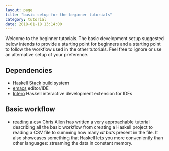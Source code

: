 ```yaml
---
layout: page
title: "basic setup for the beginner tutorials"
category: tutorial
date: 2018-01-18 13:14:00
---
```


Welcome to the beginner tutorials. The basic development setup suggested below intends to provide a starting point for beginners and a starting point to follow the workflow used in the other tutorials. Feel free to ignore or use an alternative setup of your preference.

## Dependencies

- Haskell [Stack](https://haskell-lang.org/get-started) build system
- [emacs](https://www.gnu.org/software/emacs/) editor/IDE
- [Intero](https://haskell-lang.org/intero) Haskell interactive development extension for IDEs

## Basic workflow

- [reading a csv](http://howistart.org/posts/haskell/1/) Chris Allen has written a very approachable tutorial describing all the basic workflow from creating a Haskell project to reading a CSV file to summing how many *at bats* present in the file. It also showcases something that Haskell lets you more conveniently than other languages: streaming the data in constant memory.

